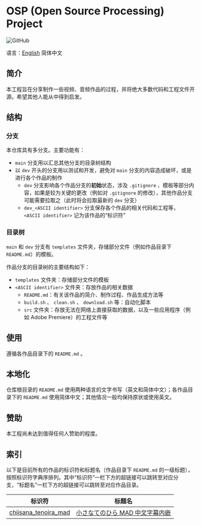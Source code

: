 # OSP (Open Source Processing) Project

![GitHub](https://img.shields.io/github/license/LittleYe233/PersonalCreation?style=flat-square)

语言：[English](/) 简体中文

## 简介

本工程旨在分享制作一些视频、音频作品的过程，并将绝大多数代码和工程文件开源。希望其他人能从中得到启发。

## 结构

### 分支

本仓库具有多分支。主要功能有：

- `main` 分支用以汇总其他分支的目录树结构
- 以 `dev` 开头的分支用以测试和开发，避免对 `main` 分支的内容造成破坏，或是进行各个作品的制作
  - `dev` 分支影响各个作品分支的**初始**状态，涉及 `.gitignore` 、模板等部分内容，如果是较为关键的更改（例如对 `.gitignore` 的修改），其他作品分支可能需要拉取之（此时将会拉取最新的 `dev` 分支）
  - `dev_<ASCII identifier>` 分支保存各个作品的相关代码和工程等， `<ASCII identifier>` 记为该作品的“标识符”

### 目录树

`main` 和 `dev` 分支有 `templates` 文件夹，存储部分文件（例如作品目录下 `README.md`）的模板。

作品分支的目录树的主要结构如下：

- `templates` 文件夹：存储部分文件的模板
- `<ASCII identifier>` 文件夹：存放作品的相关数据
  - `README.md`：有关该作品的简介、制作过程、作品生成方法等
  - `build.sh` 、 `clean.sh` 、 `download.sh` 等：自动化脚本
  - `src` 文件夹：存放无法在网络上直接获取的数据，以及一些应用程序（例如 Adobe Premiere）的工程文件等

## 使用

遵循各作品目录下的 `README.md` 。

## 本地化

仓库根目录的 `README.md` 使用两种语言的文字书写（英文和简体中文）；各作品目录下的 `README.md` 使用简体中文；其他情况一般均保持原状或使用英文。

## 赞助

本工程尚未达到值得任何人赞助的程度。

## 索引

以下是目前所有的作品的标识符和标题名（作品目录下 `README.md` 的一级标题），按照标识符字典序排列。其中“标识符”一栏下方的超链接可以跳转至对应分支，“标题名”一栏下方的超链接可以跳转至对应作品目录。

| 标识符 | 标题名 |
| :-: | :-: |
| [chiisana_tenoira_mad](https://github.com/LittleYe233/PersonalCreation/tree/dev_chiisana_tenohira_mad) | [小さなてのひら MAD 中文字幕内嵌](https://github.com/LittleYe233/PersonalCreation/tree/dev_chiisana_tenohira_mad/chiisana_tenohira_mad) |